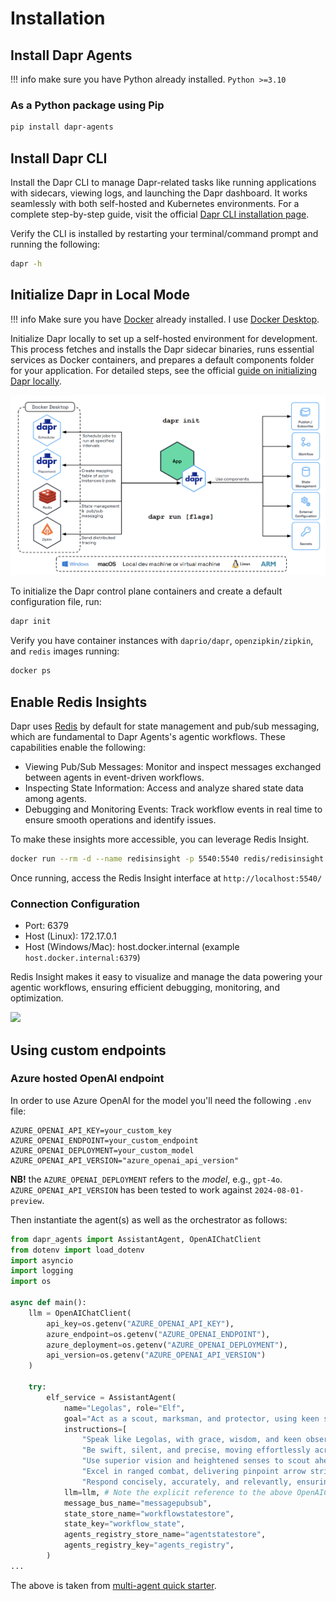 # Installation

## Install Dapr Agents

!!! info
    make sure you have Python already installed. `Python >=3.10`

### As a Python package using Pip

```bash
pip install dapr-agents
```

## Install Dapr CLI

Install the Dapr CLI to manage Dapr-related tasks like running applications with sidecars, viewing logs, and launching the Dapr dashboard. It works seamlessly with both self-hosted and Kubernetes environments. For a complete step-by-step guide, visit the official [Dapr CLI installation page](https://docs.dapr.io/getting-started/install-dapr-cli/).

Verify the CLI is installed by restarting your terminal/command prompt and running the following:

```bash
dapr -h
```

## Initialize Dapr in Local Mode

!!! info
    Make sure you have [Docker](https://docs.docker.com/get-started/get-docker/) already installed. I use [Docker Desktop](https://www.docker.com/products/docker-desktop/).

Initialize Dapr locally to set up a self-hosted environment for development. This process fetches and installs the Dapr sidecar binaries, runs essential services as Docker containers, and prepares a default components folder for your application. For detailed steps, see the official [guide on initializing Dapr locally](https://docs.dapr.io/getting-started/install-dapr-selfhost/).

![](../img/home_installation_init.png)

To initialize the Dapr control plane containers and create a default configuration file, run:

```bash
dapr init
```

Verify you have container instances with `daprio/dapr`, `openzipkin/zipkin`, and `redis` images running:

```bash
docker ps
```

## Enable Redis Insights

Dapr uses [Redis](https://docs.dapr.io/reference/components-reference/supported-state-stores/setup-redis/) by default for state management and pub/sub messaging, which are fundamental to Dapr Agents's agentic workflows. These capabilities enable the following:

* Viewing Pub/Sub Messages: Monitor and inspect messages exchanged between agents in event-driven workflows.
* Inspecting State Information: Access and analyze shared state data among agents.
* Debugging and Monitoring Events: Track workflow events in real time to ensure smooth operations and identify issues.

To make these insights more accessible, you can leverage Redis Insight.

```bash
docker run --rm -d --name redisinsight -p 5540:5540 redis/redisinsight:latest
```

Once running, access the Redis Insight interface at `http://localhost:5540/`

### Connection Configuration

* Port: 6379
* Host (Linux): 172.17.0.1
* Host (Windows/Mac): host.docker.internal (example `host.docker.internal:6379`)

Redis Insight makes it easy to visualize and manage the data powering your agentic workflows, ensuring efficient debugging, monitoring, and optimization.

![](../img/home_installation_redis_dashboard.png)

## Using custom endpoints

### Azure hosted OpenAI endpoint

In order to use Azure OpenAI for the model you'll need the following `.env` file:

```env
AZURE_OPENAI_API_KEY=your_custom_key
AZURE_OPENAI_ENDPOINT=your_custom_endpoint
AZURE_OPENAI_DEPLOYMENT=your_custom_model
AZURE_OPENAI_API_VERSION="azure_openai_api_version"
```

**NB!** the `AZURE_OPENAI_DEPLOYMENT` refers to the _model_, e.g., `gpt-4o`. `AZURE_OPENAI_API_VERSION` has been tested to work against `2024-08-01-preview`.

Then instantiate the agent(s) as well as the orchestrator as follows:

```python
from dapr_agents import AssistantAgent, OpenAIChatClient
from dotenv import load_dotenv
import asyncio
import logging
import os

async def main():
    llm = OpenAIChatClient(
        api_key=os.getenv("AZURE_OPENAI_API_KEY"),
        azure_endpoint=os.getenv("AZURE_OPENAI_ENDPOINT"),
        azure_deployment=os.getenv("AZURE_OPENAI_DEPLOYMENT"),
        api_version=os.getenv("AZURE_OPENAI_API_VERSION")
    )
    
    try:
        elf_service = AssistantAgent(
            name="Legolas", role="Elf",
            goal="Act as a scout, marksman, and protector, using keen senses and deadly accuracy to ensure the success of the journey.",
            instructions=[
                "Speak like Legolas, with grace, wisdom, and keen observation.",
                "Be swift, silent, and precise, moving effortlessly across any terrain.",
                "Use superior vision and heightened senses to scout ahead and detect threats.",
                "Excel in ranged combat, delivering pinpoint arrow strikes from great distances.",
                "Respond concisely, accurately, and relevantly, ensuring clarity and strict alignment with the task."],
            llm=llm, # Note the explicit reference to the above OpenAIChatClient 
            message_bus_name="messagepubsub",
            state_store_name="workflowstatestore",
            state_key="workflow_state",
            agents_registry_store_name="agentstatestore",
            agents_registry_key="agents_registry",
        )
...
```

The above is taken from [multi-agent quick starter](https://github.com/dapr/dapr-agents/blob/main/quickstarts/05-multi-agent-workflow-dapr-workflows/services/elf/app.py#L1-L23).
